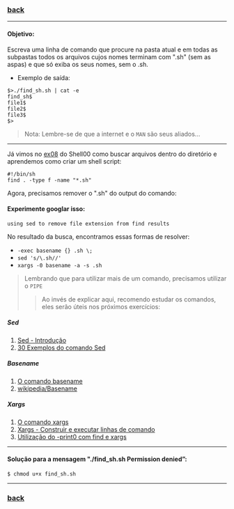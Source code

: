 ### [back](https://github.com/hana42/42piscine/tree/master/Shell01)

------------------------------------------
#### Objetivo:


Escreva uma linha de comando que procure na pasta atual e em todas as subpastas todos os arquivos cujos nomes terminam com ".sh" (sem as aspas) e que só exiba os seus nomes, sem o .sh.
* Exemplo de saída:
```
$>./find_sh.sh | cat -e
find_sh$
file1$
file2$
file3$
$>
```
> Nota: Lembre-se de que a internet e o `MAN` são seus aliados...
------------------------------------------

Já vimos no [ex08](https://github.com/hana42/42piscine/tree/master/Shell00/ex08) do Shell00 como buscar arquivos dentro do diretório e aprendemos como criar um shell script:
```
#!/bin/sh
find . -type f -name "*.sh"
````

Agora, precisamos remover o ".sh" do output do comando:

#### Experimente googlar isso:

`using sed to remove file extension from find results`

No resultado da busca, encontramos essas formas de resolver:
* `-exec basename {} .sh \;`
* `sed 's/\.sh//'`
* `xargs -0 basename -a -s .sh`
> Lembrando que para utilizar mais de um comando, precisamos utilizar o `PIPE`
>> Ao invés de explicar aqui, recomendo estudar os comandos, eles serão úteis nos próximos exercícios:
##### Sed
1. [Sed - Introdução](https://www.vivaolinux.com.br/artigo/Sed-Introducao?pagina=3)
2. [30 Exemplos do comando Sed](https://terminalroot.com.br/2015/07/30-exemplos-do-comando-sed-com-regex.html)
##### Basename
1. [O comando basename](http://guialinux.uniriotec.br/basename/)
2. [wikipedia/Basename](https://en.wikipedia.org/wiki/Basename)
##### Xargs
1. [O comando xargs](http://www.dicas-l.com.br/cantinhodoshell/cantinhodoshell_20070226.php#.XdOqLehKiUk)
2. [Xargs - Construir e executar linhas de comando](http://www.bosontreinamentos.com.br/linux/certificacao-lpic-1/comando-xargs-construir-e-executar-linhas-de-comando-no-linux/)
3. [Utilização do -print0 com find e xargs](https://www.vivaolinux.com.br/dica/Dupla-diabolica-find-e-xargs)


---------------------------------------
#### Solução para a mensagem "./find_sh.sh Permission denied”:
```
$ chmod u+x find_sh.sh
```
------------------------------------------
### [back](https://github.com/hana42/42piscine/tree/master/Shell01)
